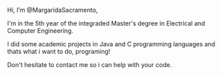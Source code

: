Hi, I’m @MargaridaSacramento,

I'm in the 5th year of the integraded Master's degree in Electrical and Computer Engineering.

I did some academic projects in Java and C programming languages and thats what i want to do, programing!

Don't hesitate to contact me so i can help with your code.

<!---
MargaridaSacramento/MargaridaSacramento is a ✨ special ✨ repository because its `README.md` (this file) appears on your GitHub profile.
You can click the Preview link to take a look at your changes.
--->
